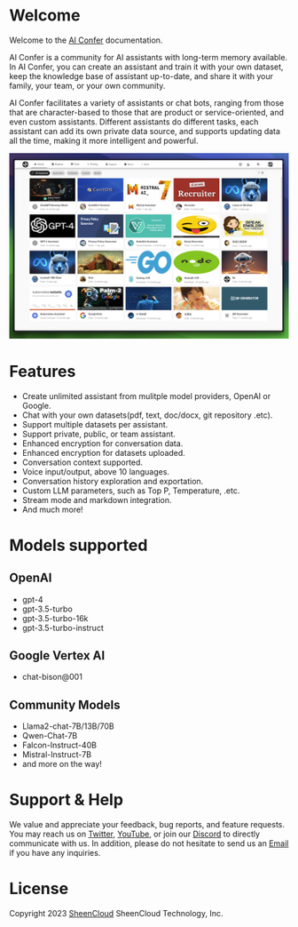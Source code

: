 # Welcome

Welcome to the [AI Confer](https://aiconfer.com) documentation.

AI Confer is a community for AI assistants with long-term memory available. In AI Confer, you can create an assistant and train it with your own dataset, keep the knowledge base of assistant up-to-date, and share it with your family, your team, or your own community.

AI Confer facilitates a variety of assistants or chat bots, ranging from those that are character-based to those that are product or service-oriented, and even custom assistants. Different assistants do different tasks, each assistant can add its own private data source, and supports updating data all the time, making it more intelligent and powerful.

![overview](/assets/images/overview.png)

# Features

+ Create unlimited assistant from mulitple model providers, OpenAI or Google.
+ Chat with your own datasets(pdf, text, doc/docx, git repository .etc).
+ Support multiple datasets per assistant.
+ Support private, public, or team assistant. 
+ Enhanced encryption for conversation data.
+ Enhanced encryption for datasets uploaded.
+ Conversation context supported.
+ Voice input/output, above 10 languages.
+ Conversation history exploration and exportation.
+ Custom LLM parameters, such as Top P, Temperature, .etc.
+ Stream mode and markdown integration.
+ And much more!


# Models supported

## OpenAI
+  gpt-4
+  gpt-3.5-turbo
+  gpt-3.5-turbo-16k
+  gpt-3.5-turbo-instruct

## Google Vertex AI
+  chat-bison@001

## Community Models
+ Llama2-chat-7B/13B/70B
+ Qwen-Chat-7B
+ Falcon-Instruct-40B
+ Mistral-Instruct-7B
+ and more on the way!

# Support & Help

We value and appreciate your feedback, bug reports, and feature requests. You may reach us on [Twitter](https://twitter.com/AiConfer), [YouTube](https://www.youtube.com/channel/UCbLGVbs_3V4hkZHVdfk-ZpA), or join our [Discord](https://discord.gg/4JaeYr9Vqk) to directly communicate with us. In addition, please do not hesitate to send us an [Email](mailto:support@aiconfer.com) if you have any inquiries.

# License
Copyright 2023 [SheenCloud](https://sheencloud.com) SheenCloud Technology, Inc.

